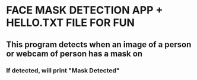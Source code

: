 # FACE MASK DETECTION APP + HELLO.TXT FILE FOR FUN
## This program detects when an image of a person or webcam of person has a mask on
### If detected, will print "Mask Detected"
